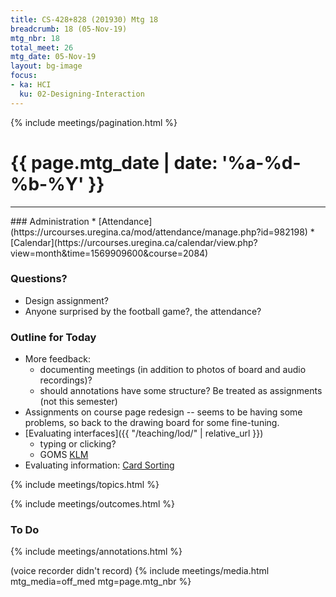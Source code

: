 ```yaml
---
title: CS-428+828 (201930) Mtg 18
breadcrumb: 18 (05-Nov-19)
mtg_nbr: 18
total_meet: 26
mtg_date: 05-Nov-19
layout: bg-image
focus:
- ka: HCI
  ku: 02-Designing-Interaction
---
```

{% include meetings/pagination.html %}
<h1 class="text-center">
  {{ page.mtg_date | date: '%a-%d-%b-%Y' }}
</h1>
<hr />
### Administration
* [Attendance](https://urcourses.uregina.ca/mod/attendance/manage.php?id=982198)
* [Calendar](https://urcourses.uregina.ca/calendar/view.php?view=month&time=1569909600&course=2084)

### Questions?
* Design assignment?
* Anyone surprised by the football game?, the attendance?

### Outline for Today

* More feedback:
  * documenting meetings (in addition to photos of board and audio recordings)?
  * should annotations have some structure? Be treated as assignments (not this semester)
* Assignments on course page redesign -- seems to be having some problems, so back to the drawing board for some fine-tuning.
* [Evaluating interfaces]({{ "/teaching/lod/" | relative_url }})
  * typing or clicking?
  * GOMS [KLM](https://en.wikipedia.org/wiki/Keystroke-level_model)
* Evaluating information: [Card Sorting](https://www.provenbyusers.com/cs_edit.php)

{% include meetings/topics.html %}

{% include meetings/outcomes.html %}

### To Do

{% include meetings/annotations.html %}

(voice recorder didn't record)
{% include meetings/media.html mtg_media=off_med mtg=page.mtg_nbr %}
